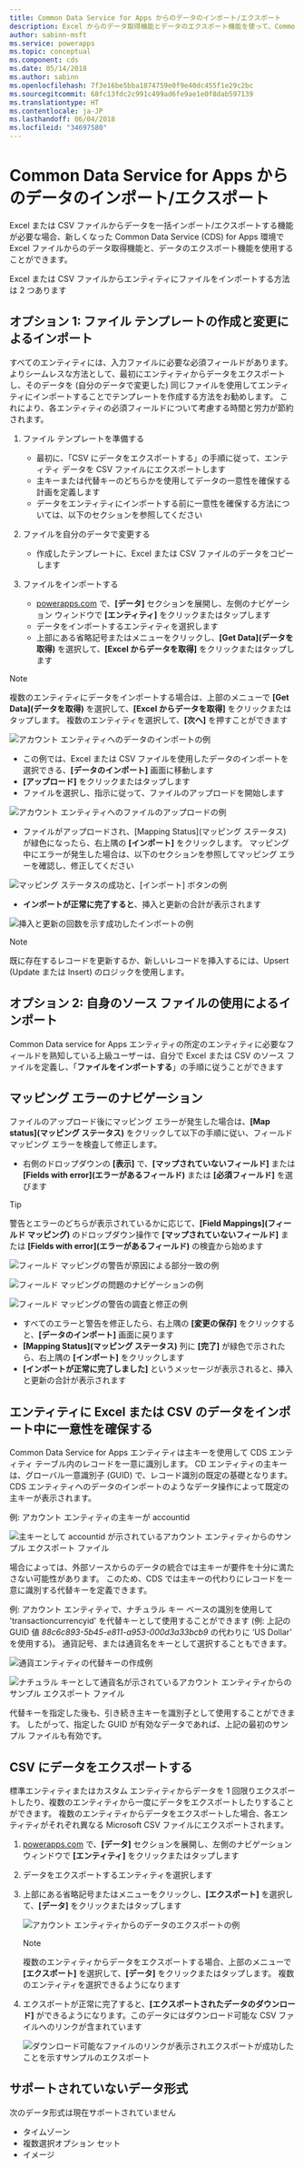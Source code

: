 ```yaml
---
title: Common Data Service for Apps からのデータのインポート/エクスポート
description: Excel からのデータ取得機能とデータのエクスポート機能を使って、Common Data Service (CDS) for Apps のエンティティに Excel または CSV ファイルのデータを一括でインポート/エクスポートする
author: sabinn-msft
ms.service: powerapps
ms.topic: conceptual
ms.component: cds
ms.date: 05/14/2018
ms.author: sabinn
ms.openlocfilehash: 7f3e16be5bba1874759e0f9e40dc455f1e29c2bc
ms.sourcegitcommit: 68fc13fdc2c991c499ad6fe9ae1e0f8dab597139
ms.translationtype: HT
ms.contentlocale: ja-JP
ms.lasthandoff: 06/04/2018
ms.locfileid: "34697580"
---
```

# <a name="import-or-export-data-from-the-common-data-service-for-apps"></a>Common Data Service for Apps からのデータのインポート/エクスポート

Excel または CSV ファイルからデータを一括インポート/エクスポートする機能が必要な場合、新しくなった Common Data Service (CDS) for Apps 環境で Excel ファイルからのデータ取得機能と、データのエクスポート機能を使用することができます。

Excel または CSV ファイルからエンティティにファイルをインポートする方法は 2 つあります

## <a name="option-1-import-by-creating-and-modifying-a-file-template"></a>オプション 1: ファイル テンプレートの作成と変更によるインポート

すべてのエンティティには、入力ファイルに必要な必須フィールドがあります。 よりシームレスな方法として、最初にエンティティからデータをエクスポートし、そのデータを (自分のデータで変更した) 同じファイルを使用してエンティティにインポートすることでテンプレートを作成する方法をお勧めします。 これにより、各エンティティの必須フィールドについて考慮する時間と労力が節約されます。

1. ファイル テンプレートを準備する

    - 最初に、「CSV にデータをエクスポートする」の手順に従って、エンティティ データを CSV ファイルにエクスポートします
    - 主キーまたは代替キーのどちらかを使用してデータの一意性を確保する計画を定義します
    - データをエンティティにインポートする前に一意性を確保する方法については、以下のセクションを参照してください

1. ファイルを自分のデータで変更する

    - 作成したテンプレートに、Excel または CSV ファイルのデータをコピーします

1. ファイルをインポートする
    - [powerapps.com](https://web.powerapps.com/) で、**[データ]** セクションを展開し、左側のナビゲーション ウィンドウで **[エンティティ]** をクリックまたはタップします
    - データをインポートするエンティティを選択します
    - 上部にある省略記号またはメニューをクリックし、**[Get Data]\(データを取得\)** を選択して、**[Excel からデータを取得]** をクリックまたはタップします

> [!NOTE]
> 複数のエンティティにデータをインポートする場合は、上部のメニューで **[Get Data]\(データを取得\)** を選択して、**[Excel からデータを取得]** をクリックまたはタップします。 複数のエンティティを選択して、**[次へ]** を押すことができます

![アカウント エンティティへのデータのインポートの例](./media/data-platform-import-export/import-data-to-account.png)

- この例では、Excel または CSV ファイルを使用したデータのインポートを選択できる、**[データのインポート]** 画面に移動します
- **[アップロード]** をクリックまたはタップします
- ファイルを選択し、指示に従って、ファイルのアップロードを開始します

![アカウント エンティティへのファイルのアップロードの例](./media/data-platform-import-export/upload-account.png)

- ファイルがアップロードされ、[Mapping Status]\(マッピング ステータス\) が緑色になったら、右上隅の **[インポート]** をクリックします。 マッピング中にエラーが発生した場合は、以下のセクションを参照してマッピング エラーを確認し、修正してください

![マッピング ステータスの成功と、[インポート] ボタンの例](./media/data-platform-import-export/success-map-imp.png)

- **インポートが正常に完了すると**、挿入と更新の合計が表示されます

![挿入と更新の回数を示す成功したインポートの例](./media/data-platform-import-export/success-imp-insert.png)

> [!NOTE]
> 既に存在するレコードを更新するか、新しいレコードを挿入するには、Upsert (Update または Insert) のロジックを使用します。

## <a name="option-2-import-by-bringing-your-own-source-file"></a>オプション 2: 自身のソース ファイルの使用によるインポート

Common Data service for Apps エンティティの所定のエンティティに必要なフィールドを熟知している上級ユーザーは、自分で Excel または CSV のソース ファイルを定義し、「**ファイルをインポートする**」の手順に従うことができます

## <a name="navigating-mapping-errors"></a>マッピング エラーのナビゲーション

ファイルのアップロード後にマッピング エラーが発生した場合は、**[Map status]\(マッピング ステータス\)** をクリックして以下の手順に従い、フィールド マッピング エラーを検査して修正します。

- 右側のドロップダウンの **[表示]** で、**[マップされていないフィールド]** または **[Fields with error]\(エラーがあるフィールド\)** または **[必須フィールド]** を選びます

> [!TIP]
> 警告とエラーのどちらが表示されているかに応じて、**[Field Mappings]\(フィールド マッピング\)** のドロップダウン操作で **[マップされていないフィールド]** または **[Fields with error]\(エラーがあるフィールド\)** の検査から始めます

![フィールド マッピングの警告が原因による部分一致の例](./media/data-platform-import-export/partial-match.png)

![フィールド マッピングの問題のナビゲーションの例](./media/data-platform-import-export/navigate-mappings.png)

![ フィールド マッピングの警告の調査と修正の例](./media/data-platform-import-export/inspect-warnings.png)

- すべてのエラーと警告を修正したら、右上隅の **[変更の保存]** をクリックすると、**[データのインポート]** 画面に戻ります
- **[Mapping Status]\(マッピング ステータス\)** 列に **[完了]** が緑色で示されたら、右上隅の **[インポート]** をクリックします
- **[インポートが正常に完了しました]** というメッセージが表示されると、挿入と更新の合計が表示されます

## <a name="ensuring-uniqueness-while-importing-data-into-entity-from-excel-or-csv"></a>エンティティに Excel または CSV のデータをインポート中に一意性を確保する

Common Data Service for Apps エンティティは主キーを使用して CDS エンティティ テーブル内のレコードを一意に識別します。 CD エンティティの主キーは、グローバル一意識別子 (GUID) で、レコード識別の既定の基礎となります。 CDS エンティティへのデータのインポートのようなデータ操作によって既定の主キーが表示されます。

例: アカウント エンティティの主キーが accountid

![主キーとして accountid が示されているアカウント エンティティからのサンプル エクスポート ファイル](./media/data-platform-import-export/export-pk.png)

場合によっては、外部ソースからのデータの統合では主キーが要件を十分に満たさない可能性があります。 このため、CDS では主キーの代わりにレコードを一意に識別する代替キーを定義できます。

例: アカウント エンティティで、ナチュラル キー ベースの識別を使用して 'transactioncurrencyid' を代替キーとして使用することができます (例: 上記の GUID 値 *88c6c893-5b45-e811-a953-000d3a33bcb9* の代わりに ‘US Dollar’ を使用する)。 通貨記号、または通貨名をキーとして選択することもできます。

![通貨エンティティの代替キーの作成例](./media/data-platform-import-export/create-ak.png)

![ナチュラル キーとして通貨名が示されているアカウント エンティティからのサンプル エクスポート ファイル](./media/data-platform-import-export/export-nk.png)

代替キーを指定した後も、引き続き主キーを識別子として使用することができます。 したがって、指定した GUID が有効なデータであれば、上記の最初のサンプル ファイルも有効です。

## <a name="export-data-to-csv"></a>CSV にデータをエクスポートする

標準エンティティまたはカスタム エンティティからデータを 1 回限りエクスポートしたり、複数のエンティティから一度にデータをエクスポートしたりすることができます。 複数のエンティティからデータをエクスポートした場合、各エンティティがそれぞれ異なる Microsoft CSV ファイルにエクスポートされます。

1. [powerapps.com](https://web.powerapps.com/) で、**[データ]** セクションを展開し、左側のナビゲーション ウィンドウで **[エンティティ]** をクリックまたはタップします
1. データをエクスポートするエンティティを選択します
1. 上部にある省略記号またはメニューをクリックし、**[エクスポート]** を選択して、**[データ]** をクリックまたはタップします

    ![アカウント エンティティからのデータのエクスポートの例](./media/data-platform-import-export/export-account.png)

    > [!NOTE]
    > 複数のエンティティからデータをエクスポートする場合、上部のメニューで **[エクスポート]** を選択して、**[データ]** をクリックまたはタップします。 複数のエンティティを選択できるようになります

1. エクスポートが正常に完了すると、**[エクスポートされたデータのダウンロード]** ができるようになります。このデータにはダウンロード可能な CSV ファイルへのリンクが含まれています

    ![ダウンロード可能なファイルのリンクが表示されエクスポートが成功したことを示すサンプルのエクスポート](./media/data-platform-import-export/export-success.png)

## <a name="unsupported-data-types"></a>サポートされていないデータ形式

次のデータ形式は現在サポートされていません

- タイムゾーン
- 複数選択オプション セット
- イメージ
